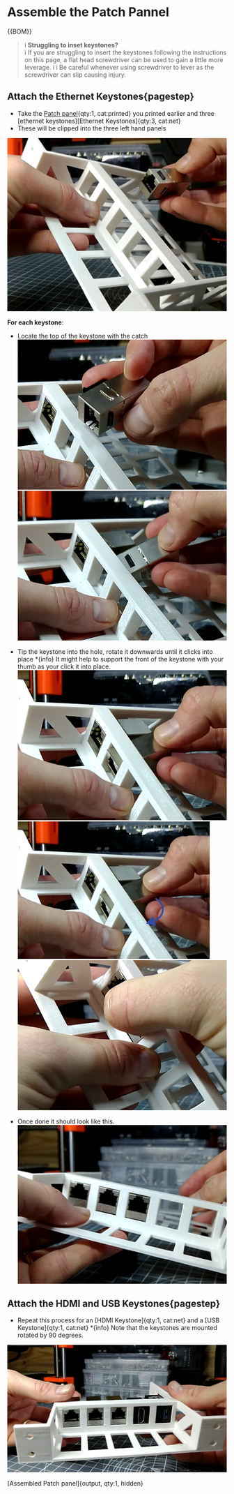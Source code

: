 # Assemble the Patch Pannel



{{BOM}}


>i **Struggling to inset keystones?**  
>i If you are struggling to insert the keystones following the instructions on this page, a flat head screwdriver can be used to gain a little more leverage.
>i 
>i Be careful whenever using screwdriver to lever as the screwdriver can slip causing injury.


## Attach the Ethernet Keystones{pagestep}

* Take the [Patch panel](fromstep){qty:1, cat:printed} you printed earlier and three [ethernet keystones][Ethernet Keystones]{qty:3, cat:net}
* These will be clipped into the three left hand panels

![](images/Patch1.jpg)

**For each keystone**:

* Locate the top of the keystone with the catch
![](images/Patch2.jpg)
![](images/Patch3.jpg)

* Tip the keystone into the hole, rotate it downwards until it clicks into place
*{info} It might help to support the front of the keystone with your thumb as your click it into place.
![](images/Patch4.jpg)
![](images/Patch4-ar.jpg)
![](images/Patch5.jpg)

* Once done it should look like this.
![](images/Patch6.jpg)

## Attach the HDMI and USB Keystones{pagestep}

* Repeat this process for an [HDMI Keystone]{qty:1, cat:net} and a [USB Keystone]{qty:1, cat:net}
*{info} Note that the keystones are mounted rotated by 90 degrees.

![](images/Patch7.jpg)

[Assembled Patch panel]{output, qty:1, hidden}
